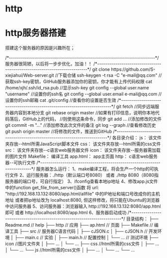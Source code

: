 # http
<h1>http服务器搭建</h1>
<p> 搭建这个服务器的原因是兴趣所在；</p>
/*-------------------------------------------------------------------------*/
    服务器很简陋，以后将一步步优化，加油！！
/*-------------------------------------------------------------------------*/
git clone https://github.com/S-xiejiahui/Web-server.git		//下载仓储
ssh-keygen -t rsa -C "e-mail@qq.com"						//获取ssh-key密钥，GitHub服务器添加你的密钥，你才能有上传代码权限
cat /home/xjh/.ssh/id_rsa.pub								//显示ssh-key
git config --global user.name "username"					//设置你的ssh名
git config --global user.email e-mail@qq.com				//设置你的ssh邮箱
cat .git/config												//查看你的设置是否生效
/*-------------------------------------------------------------------------*/
git fetch					//同步远端服务器内容到本地分支
git rebase origin master	//如果有打印信息，说明你本地代码落后，GitHub上的代码，
							//则使用这条命令，同步
git add ...					//添加修改的文件
git commit -m "..."			//添加修改此次文件的备注
git log --graph				//查看修改历史
git push origin master		//将修改的文件，推送到GitHub
/*-------------------------------------------------------------------------*/
各目录介绍：
    js：   该文件夹存放--html所需JavaScript脚本文件
    css：  该文件夹存放--html所需的css文件
    src：  该文件夹存放--c语言web服务器文件
    icon： 该文件夹存放--服务器需加载的图片文件
    Makefile：   编译工具
    app.html：   app主页面
    http：       c语言web服务器--可执行文件
/*-------------------------------------------------------------------------*/ 
服务器怎么运行：
    1、make编译工程，将会生产一个http的可执行文件
    2、运行服务器：./http（默认端口号8080） 
        或者 ./http  8080（8080指服务器的端口号，可自行指定）
    3、ifconfig查看本地ip地址
    4、修改app.js文件中的function get_file_from_server()函数
        将 url: "http://192.168.13.132:8080/app.html/allfile" 中的IP地址和端口号改成你的主机地址
          或者把ip地址改为 localhost:8080, 但这样修改，将只能在Ubuntu的浏览器中访问服务器
    5、访问服务器：浏览器输入 http://192.168.13.132:8080/app.html 即可
        或者 http://localhost:8080/app.html
    6、服务器启动成功
/*-------------------------------------------------------------------------*/
目录结构：
├── Readme.md                   // help
├── http                        // 应用
├── ap.html                     // 页面
├── Makefile                    // 编译工具
├── src                         // 服务器C语言代码
│   ├── cJSON.c
│   ├── cJSON.h                 // 开发环境
│   ├── main.c                  // 实验
│   ├── main.h                  // 配置控制
│   └──  ...                    // 测试环境
├── icon                        //图片文件夹
│   ├──  ...
│   └──  ...
├── css                        //html所需的css文件
│   ├──  ...
│   └──  ...
└── js                         //html所需的css文件
│   ├──  ...
│   └──  ...
└──  ...
